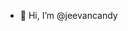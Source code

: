 - 👋 Hi, I’m @jeevancandy

<!---
jeevancandy/jeevancandy is a ✨ special ✨ repository because its `README.md` (this file) appears on your GitHub profile.
You can click the Preview link to take a look at your changes.
--->
